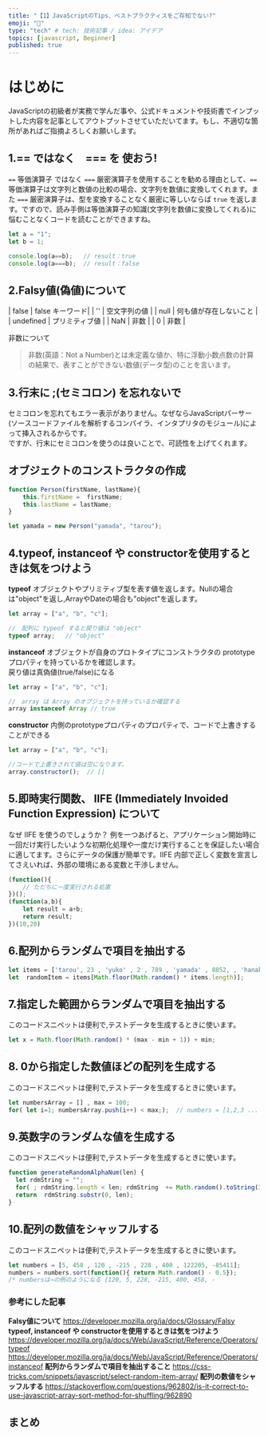 ```yaml
---
title: "【1】JavaScriptのTips、ベストプラクティスをご存知でない?"
emoji: "🐥"
type: "tech" # tech: 技術記事 / idea: アイデア
topics: [javascript, Beginner]
published: true
---
```

# はじめに
JavaScriptの初級者が実務で学んだ事や、公式ドキュメントや技術書でインプットした内容を記事としてアウトプットさせていただいてます。もし、不適切な箇所があればご指摘よろしくお願いします。

## 1.== ではなく　=== を 使おう!

`==` 等価演算子 ではなく `===` 厳密演算子を使用することを勧める理由として、`==` 等価演算子は文字列と数値の比較の場合、文字列を数値に変換してくれます。また `===` 厳密演算子は、型を変換することなく厳密に等しいならば `true` を返します。ですので、読み手側は等価演算子の知識(文字列を数値に変換してくれる)に悩むことなくコードを読むことができますね。

```javascript:script.js
let a = "1";
let b = 1;

console.log(a==b);   // result：true
console.log(a===b);  // result：false
```

## 2.Falsy値(偽値)について

| false |  false キーワード| 
|  ''  | 空文字列の値 | 
|  null  | 何も値が存在しないこと | 
|  undefined  | プリミティブ値 | 
|  NaN  | 非数 | 
|  0  | 非数 | 

非数について
> 非数(英語：Not a Number)とは未定義な値か、特に浮動小数点数の計算の結果で、表すことができない数値(データ型)のことを言います。

## 3.行末に ;(セミコロン) を忘れないで
セミコロンを忘れてもエラー表示がありません。なぜならJavaScriptパーサー(ソースコードファイルを解析するコンパイラ、インタプリタのモジュール)によって挿入されるからです。  
ですが、行末にセミコロンを使うのは良いことで、可読性を上げてくれます。  

## オブジェクトのコンストラクタの作成
```javascript:script.js
function Person(firstName, lastName){
    this.firstName =  firstName;
    this.lastName = lastName;
}  

let yamada = new Person("yamada", "tarou");
```

## 4.typeof, instanceof や constructorを使用するときは気をつけよう

**typeof**
オブジェクトやプリミティブ型を表す値を返します。Nullの場合は"object"を返し,ArrayやDateの場合も"object"を返します。
```javascript:script.js
let array = ["a", "b", "c"];

//　配列に typeof すると戻り値は "object"
typeof array;   // "object" 
```

**instanceof**
オブジェクトが自身のプロトタイプにコンストラクタの prototype プロパティを持っているかを確認します。  
戻り値は真偽値(true/false)になる
```javascript:script.js
let array = ["a", "b", "c"];

//　array は Array のオブジェクトを持っているか確認する
array instanceof Array // true
```

**constructor**
内側のprototypeプロパティのプロパティで、コードで上書きすることができる
```javascript:script.js
let array = ["a", "b", "c"];

//コードで上書きされて値は空になります。
array.constructor();  // [] 
```

## 5.即時実行関数、 IIFE (Immediately Invoided Function Expression) について
なぜ IIFE を使うのでしょうか？
例を一つあげると、アプリケーション開始時に一回だけ実行したいような初期化処理や一度だけ実行することを保証したい場合に適してます。さらにデータの保護が簡単です。IIFE 内部で正しく変数を宣言してさえいれば、外部の環境にある変数と干渉しません。
```javascript:script.js
(function(){
    // ただちに一度実行される処置
})();  
(function(a,b){
    let result = a+b;
    return result;
})(10,20)
```

## 6.配列からランダムで項目を抽出する
```javascript:script.js
let items = ['tarou', 23 , 'yuko' , 2 , 789 , 'yamada' , 8852, , 'hanako' , 2145 , 119];
let  randomItem = items[Math.floor(Math.random() * items.length)];
```

## 7.指定した範囲からランダムで項目を抽出する
このコードスニペットは便利で,テストデータを生成するときに使います。
```javascript:script.js
let x = Math.floor(Math.random() * (max - min + 1)) + min;
```

## 8. 0から指定した数値ほどの配列を生成する
このコードスニペットは便利で,テストデータを生成するときに使います。
```javascript:script.js
let numbersArray = [] , max = 100;
for( let i=1; numbersArray.push(i++) < max;);  // numbers = [1,2,3 ... 100] 
```

## 9.英数字のランダムな値を生成する
このコードスニペットは便利で,テストデータを生成するときに使います。
```javascript:script.js
function generateRandomAlphaNum(len) {
  let rdmString = "";
  for( ; rdmString.length < len; rdmString  += Math.random().toString(36).substr(2));
  return  rdmString.substr(0, len);
}
```

## 10.配列の数値をシャッフルする
このコードスニペットは便利で,テストデータを生成するときに使います。
```javascript:script.js
let numbers = [5, 458 , 120 , -215 , 228 , 400 , 122205, -85411];
numbers = numbers.sort(function(){ return Math.random() - 0.5});
/* numbersは→の例のようになる [120, 5, 228, -215, 400, 458, -
```

### 参考にした記事
**Falsy値について**
https://developer.mozilla.org/ja/docs/Glossary/Falsy
**typeof, instanceof や constructorを使用するときは気をつけよう**
https://developer.mozilla.org/ja/docs/Web/JavaScript/Reference/Operators/typeof
https://developer.mozilla.org/ja/docs/Web/JavaScript/Reference/Operators/instanceof
**配列からランダムで項目を抽出すること**
https://css-tricks.com/snippets/javascript/select-random-item-array/
**配列の数値をシャッフルする**
https://stackoverflow.com/questions/962802/is-it-correct-to-use-javascript-array-sort-method-for-shuffling/962890

## まとめ
